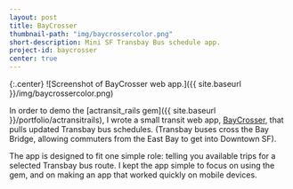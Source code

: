 ```yaml
---
layout: post
title: BayCrosser
thumbnail-path: "img/baycrossercolor.png"
short-description: Mini SF Transbay Bus schedule app.
project-id: baycrosser
center: true
---
```


{:.center}
![Screenshot of BayCrosser web app.]({{ site.baseurl }}/img/baycrossercolor.png)

In order to demo the [actransit_rails gem]({{ site.baseurl }}/portfolio/actransitrails), I wrote a small transit web app, [BayCrosser](http://baycrosser.herokuapp.com), that pulls updated Transbay bus schedules.  (Transbay buses cross the Bay Bridge, allowing commuters from the East Bay to get into Downtown SF).

The app is designed to fit one simple role: telling you available trips for a selected Transbay bus route. I kept the app simple to focus on using the gem, and on making an app that worked quickly on mobile devices. 
